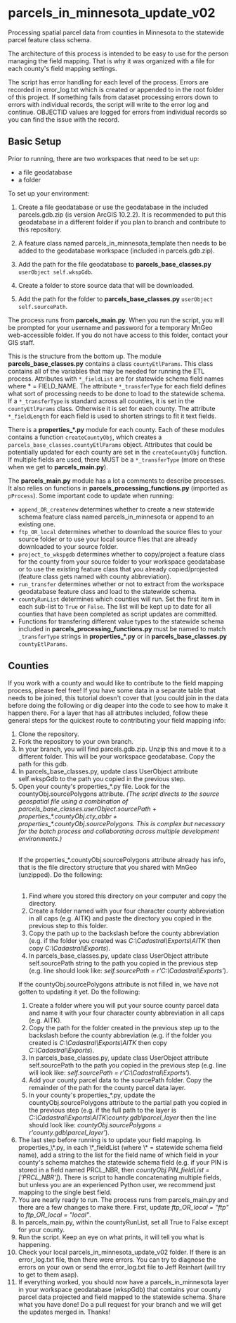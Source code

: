 # parcels_in_minnesota_update_v02
Processing spatial parcel data from counties in Minnesota to the statewide parcel feature class schema.

The architecture of this process is intended to be easy to use for the person managing the field mapping. That is why it was organized with a file for each county's field mapping settings.

The script has error handling for each level of the process. Errors are recorded in error_log.txt which is created or appended to in the root folder of this project. If something fails from dataset processing errors down to errors with individual records, the script will write to the error log and continue. OBJECTID values are logged for errors from individual records so you can find the issue with the record.

## Basic Setup
Prior to running, there are two workspaces that need to be set up:
<ul>
<li>a file geodatabase
<li>a folder
</ul>

To set up your environment:

1. Create a file geodatabase or use the geodatabase in the included parcels.gdb.zip (is version ArcGIS 10.2.2). It is recommended to put this geodatabase in a different folder if you plan to branch and contribute to this repository.

2. A feature class named parcels_in_minnesota_template then needs to be added to the geodatabase workspace (included in parcels.gdb.zip).

3. Add the path for the file geodatabase to **parcels_base_classes.py** `userObject self.wkspGdb`.

4. Create a folder to store source data that will be downloaded.

5. Add the path for the folder to **parcels_base_classes.py** `userObject self.sourcePath`.

The process runs from **parcels_main.py**. When you run the script, you will be prompted for your username and password for a temporary MnGeo web-accessible folder. If you do not have access to this folder, contact your GIS staff.

This is the structure from the bottom up. The module **parcels_base_classes.py** contains a class `countyEtlParams`. This class contains all of the variables that may be needed for running the ETL process. Attributes with `*_fieldList` are for statewide schema field names where * = FIELD_NAME. The attribute `*_transferType` for each field defines what sort of processing needs to be done to load to the statewide schema. If a `*_transferType` is standard across all counties, it is set in the `countyEtlParams` class. Otherwise it is set for each county. The attribute `*_fieldLength` for each field is used to shorten strings to fit it text fields.

There is a **properties_*.py** module for each county. Each of these modules contains a function `createCountyObj`, which creates a `parcels_base_classes.countyEtlParams` object. Attributes that could be potentially updated for each county are set in the  `createCountyObj` function. If multiple fields are used, there MUST be a `*_transferType` (more on these when we get to **parcels_main.py**).

The **parcels_main.py** module has a lot a comments to describe processes. It also relies on functions in **parcels_processing_functions.py** (imported as `pProcess`). Some important code to update when running:
* `append_OR_createnew` determines whether to create a new statewide schema feature class named parcels\_in\_minnesota or append to an existing one.
* `ftp_OR_local` determines whether to download the source files to your source folder or to use your local source files that are already downloaded to your source folder.
* `project_to_wkspgdb` determines whether to copy/project a feature class for the county from your source folder to your workspace geodatabase or to use the existing feature class that you already copied/projected (feature class gets named with county abbreviation).
* `run_transfer` determines whether or not to extract from the workspace geodatabase feature class and load to the statewide schema.
* `countyRunList` determines which counties will run. Set the first item in each sub-list to `True` or `False`. The list will be kept up to date for all counties that have been completed as script updates are committed.
* Functions for transfering different value types to the statewide schema included in **parcels_processing_functions.py** must be named to match `_transferType` strings in **properties_*.py** or in **parcels_base_classes.py** `countyEtlParams`.

## Counties
If you work with a county and would like to contribute to the field mapping process, please feel free! If you have some data in a separate table that needs to be joined, this tutorial doesn't cover that (you could join in the data before doing the following or dig deaper into the code to see how to make it happen there. For a layer that has all attributes included, follow these general steps for the quickest route to contributing your field mapping info:
<ol>
<li>Clone the repository.
<li>Fork the repository to your own branch.
<li>In your branch, you will find parcels.gdb.zip. Unzip this and move it to a different folder. This will be your workspace geodatabase. Copy the path for this gdb.
<li>In parcels_base_classes.py, update class UserObject attribute self.wkspGdb to the path you copied in the previous step.
<li>Open your county's properties_*.py file. Look for the countyObj.sourcePolygons attribute. <i>(The script directs to the source geospatial file using a combination of parcels_base_classes.userObject.sourcePath + properties_*.countyObj.cty_abbr + properties_*.countyObj.sourcePolygons. This is complex but necessary for the batch process and collaborating across multiple development environments.)</i> <br><br>

If the properties_*.countyObj.sourcePolygons attribute already has info, that is the file directory structure that you shared with MnGeo (unzipped). Do the following:<br><br>
<ol>
<li>Find where you stored this directory on your computer and copy the directory.
<li>Create a folder named with your four character county abbreviation in all caps (e.g. AITK) and paste the directory you copied in the previous step to this folder.
<li>Copy the path up to the backslash before the county abbreviation (e.g. if the folder you created was <i>C:\Cadastral\Exports\AITK</i> then copy <i>C:\Cadastral\Exports</i>).
<li>In parcels_base_classes.py, update class UserObject attribute self.sourcePath string to the path you copied in the previous step (e.g. line should look like: <i>self.sourcePath = r'C:\Cadastral\Exports'</i>).
</ol>

If the countyObj.sourcePolygons attribute is not filled in, we have not gotten to updating it yet. Do the following:
<ol>
<li>Create a folder where you will put your source county parcel data and name it with your four character county abbreviation in all caps (e.g. AITK).
<li>Copy the path for the folder created in the previous step up to the backslash before the county abbreviation (e.g. if the folder you created is  <i>C:\Cadastral\Exports\AITK</i> then copy <i>C:\Cadastral\Exports</i>).
<li>In parcels_base_classes.py, update class UserObject attribute self.sourcePath to the path you copied in the previous step (e.g. line will look like: <i>self.sourcePath = r'C:\Cadastral\Exports'</i>).
<li>Add your county parcel data to the sourcePath folder. Copy the remainder of the path for the county parcel data layer.
<li>In your county's properties_*.py, update the countyObj.sourcePolygons attribute to the partial path you copied in the previous step (e.g. if the full path to the layer is <i>C:\Cadastral\Exports\AITK\county.gdb\parcel_layer</i> then the line should look like: <i>countyObj.sourcePolygons = r'county.gdb\parcel_layer'</i>).
</ol>
<li>The last step before running is to update your field mapping. In properties_\*.py, in each \*_fieldList (where \* = statewide schema field name), add a string to the list for the field name of which field in your county's schema matches the statewide schema field (e.g. if your PIN is stored in a field named PRCL_NBR, then <i>countyObj.PIN_fieldList = ['PRCL_NBR']</i>). There is script to handle concatenating multiple fields, but unless you are an experienced Python user, we recommend just mapping to the single best field.
<li>You are nearly ready to run. The process runs from parcels_main.py and there are a few changes to make there. First, update <i>ftp_OR_local = "ftp"</i> to <i>ftp_OR_local = "local"</i>.
<li>In parcels_main.py, within the countyRunList, set all True to False except for your county.
<li>Run the script. Keep an eye on what prints, it will tell you what is happening.
<li>Check your local parcels_in_minnesota_update_v02 folder. If there is an error_log.txt file, then there were errors. You can try to diagnose the errors on your own or send the error_log.txt file to Jeff Reinhart (will try to get to them asap).
<li>If everything worked, you should now have a parcels_in_minnesota layer in your workspace geodatabase (wkspGdb) that contains your county parcel data projected and field mapped to the statewide schema. Share what you have done! Do a pull request for your branch and we will get the updates merged in. Thanks!
</ol>
